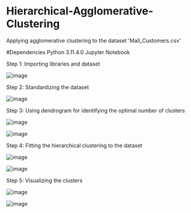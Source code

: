 # Hierarchical-Agglomerative-Clustering
Applying agglomerative clustering to the dataset 'Mall_Customers.csv'

#Dependencies Python 3.11.4.0 Jupyter Notebook

Step 1: Importing libraries and dataset

![image](https://github.com/RemyaVKarthikeyan/Hierarchical-Agglomerative-Clustering/assets/145346713/0450e814-d215-4392-aeb6-4b67f8ff7876)

Step 2: Standardizing the dataset

![image](https://github.com/RemyaVKarthikeyan/Hierarchical-Agglomerative-Clustering/assets/145346713/cf832b19-ec69-4795-b516-74130f753998)


Step 3: Using dendrogram for identifying the optimal number of clusters

![image](https://github.com/RemyaVKarthikeyan/Hierarchical-Agglomerative-Clustering/assets/145346713/4a836429-6ce3-465e-89fe-0bd355ef878c)


![image](https://github.com/RemyaVKarthikeyan/Hierarchical-Agglomerative-Clustering/assets/145346713/f90efa50-0fb0-4482-9f2b-4b817cbfd17c)

Step 4: Fitting the hierarchical clustering to the dataset

![image](https://github.com/RemyaVKarthikeyan/Hierarchical-Agglomerative-Clustering/assets/145346713/25f0423a-3c23-4fc9-a817-f76a3be68cf0)

![image](https://github.com/RemyaVKarthikeyan/Hierarchical-Agglomerative-Clustering/assets/145346713/7139153e-0b1c-4235-ba6a-325702670735)

Step 5: Visualizing the clusters

![image](https://github.com/RemyaVKarthikeyan/Hierarchical-Agglomerative-Clustering/assets/145346713/3297af91-ea08-4f0c-8566-d9d60d0c3fcb)

![image](https://github.com/RemyaVKarthikeyan/Hierarchical-Agglomerative-Clustering/assets/145346713/9542c597-e1e1-4bc1-b31a-b93af29d61f2)

















